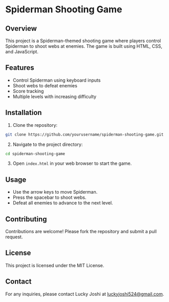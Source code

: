 # Spiderman Shooting Game

## Overview
This project is a Spiderman-themed shooting game where players control Spiderman to shoot webs at enemies. The game is built using HTML, CSS, and JavaScript.

## Features
- Control Spiderman using keyboard inputs
- Shoot webs to defeat enemies
- Score tracking
- Multiple levels with increasing difficulty

## Installation
1. Clone the repository:
  ```bash
  git clone https://github.com/yourusername/spiderman-shooting-game.git
  ```
2. Navigate to the project directory:
  ```bash
  cd spiderman-shooting-game
  ```
3. Open `index.html` in your web browser to start the game.

## Usage
- Use the arrow keys to move Spiderman.
- Press the spacebar to shoot webs.
- Defeat all enemies to advance to the next level.

## Contributing
Contributions are welcome! Please fork the repository and submit a pull request.

## License
This project is licensed under the MIT License.

## Contact
For any inquiries, please contact Lucky Joshi at luckyjoshi524@gmail.com.